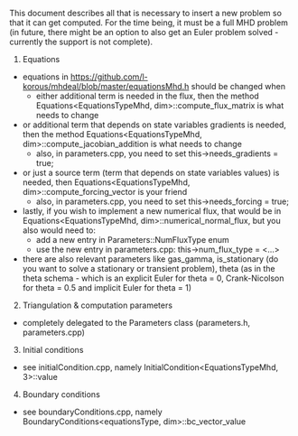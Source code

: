 This document describes all that is necessary to insert a new problem so that it can get computed. For the time being, it must be a full MHD problem (in future, there might be an option to also get an Euler problem solved - currently the support is not complete).

1. Equations
  * equations in https://github.com/l-korous/mhdeal/blob/master/equationsMhd.h should be changed when
    * either additional term is needed in the flux, then the method Equations<EquationsTypeMhd, dim>::compute_flux_matrix is what needs to change
   * or additional term that depends on state variables gradients is needed, then the method Equations<EquationsTypeMhd, dim>::compute_jacobian_addition is what needs to change
      * also, in parameters.cpp, you need to set this->needs_gradients = true;
   * or just a source term (term that depends on state variables values) is needed, then Equations<EquationsTypeMhd, dim>::compute_forcing_vector is your friend
      * also, in parameters.cpp, you need to set this->needs_forcing = true;
   * lastly, if you wish to implement a new numerical flux, that would be in Equations<EquationsTypeMhd, dim>::numerical_normal_flux, but you also would need to:
      * add a new entry in Parameters::NumFluxType enum
      * use the new entry in parameters.cpp: this->num_flux_type = <...>
   * there are also relevant parameters like gas_gamma, is_stationary (do you want to solve a stationary or transient problem), theta (as in the theta schema - which is an explicit Euler for theta = 0, Crank-Nicolson for theta = 0.5 and implicit Euler for theta = 1)

2. Triangulation & computation parameters
  * completely delegated to the Parameters class (parameters.h, parameters.cpp)

3. Initial conditions
  * see initialCondition.cpp, namely InitialCondition<EquationsTypeMhd, 3>::value

4. Boundary conditions
  * see boundaryConditions.cpp, namely BoundaryConditions<equationsType, dim>::bc_vector_value
